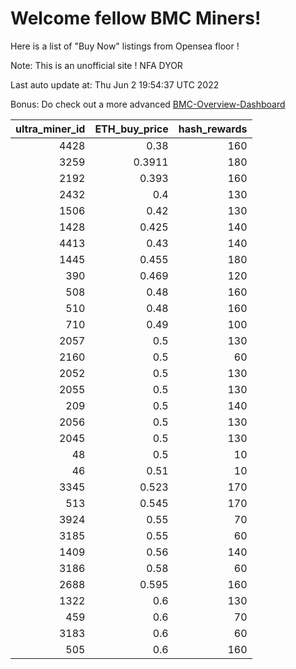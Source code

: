 # Welcome fellow BMC Miners!
Here is a list of "Buy Now" listings from Opensea floor !

Note: This is an unofficial site ! NFA DYOR

Last auto update at: Thu Jun  2 19:54:37 UTC 2022

Bonus: Do check out a more advanced [BMC-Overview-Dashboard](https://dune.com/defifunk/BMC-Overview-Dashboard)


|   ultra_miner_id |   ETH_buy_price |   hash_rewards |
|-----------------:|----------------:|---------------:|
|             4428 |          0.38   |            160 |
|             3259 |          0.3911 |            180 |
|             2192 |          0.393  |            160 |
|             2432 |          0.4    |            130 |
|             1506 |          0.42   |            130 |
|             1428 |          0.425  |            140 |
|             4413 |          0.43   |            140 |
|             1445 |          0.455  |            180 |
|              390 |          0.469  |            120 |
|              508 |          0.48   |            160 |
|              510 |          0.48   |            160 |
|              710 |          0.49   |            100 |
|             2057 |          0.5    |            130 |
|             2160 |          0.5    |             60 |
|             2052 |          0.5    |            130 |
|             2055 |          0.5    |            130 |
|              209 |          0.5    |            140 |
|             2056 |          0.5    |            130 |
|             2045 |          0.5    |            130 |
|               48 |          0.5    |             10 |
|               46 |          0.51   |             10 |
|             3345 |          0.523  |            170 |
|              513 |          0.545  |            170 |
|             3924 |          0.55   |             70 |
|             3185 |          0.55   |             60 |
|             1409 |          0.56   |            140 |
|             3186 |          0.58   |             60 |
|             2688 |          0.595  |            160 |
|             1322 |          0.6    |            130 |
|              459 |          0.6    |             70 |
|             3183 |          0.6    |             60 |
|              505 |          0.6    |            160 |